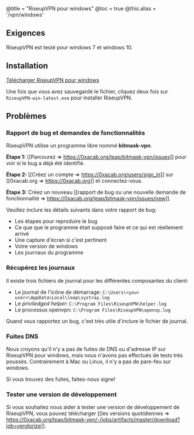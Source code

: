 @title = "RiseupVPN pour windows"
@toc = true
@this.alias = '/vpn/windows'

## Exigences

RiseupVPN est testé pour windows 7 et windows 10.

## Installation

<a class="btn btn-default btn-lg" href="https://downloads.leap.se/RiseupVPN/windows/RiseupVPN-win-latest.exe"><i class="fa fa-download"></i> Télécharger RiseupVPN pour windows</a>

Une fois que vous avez sauvegardé le fichier, cliquez deux fois sur <code>RiseupVPN-win-latest.exe</code> pour installer RiseupVPN.

## Problèmes

### Rapport de bug et demandes de fonctionnalités 

RiseupVPN utilise un programme libre nommé <b>bitmask-vpn</b>.

**Étape 1:** [[Parcourez => https://0xacab.org/leap/bitmask-vpn/issues]] pour voir si le bug a déjà été identifié.

**Étape 2:** [[Créez un compte => https://0xacab.org/users/sign_in]] sur [[0xacab.org => https://0xacab.org]] et connectez-vous.

**Étape 3:** Créez un nouveau [[rapport de bug ou une nouvelle demande de fonctionnalité => https://0xacab.org/leap/bitmask-vpn/issues/new]].

Veuillez inclure les détails suivants dans votre rapport de bug:

* Les étapes pour reproduire le bug
* Ce que que le programme était supposé faire et ce qui est réellement arrivé
* Une capture d'écran si c'est pertinent
* Votre version de windows
* Les journaux du programme

### Récupérez les journaux

Il existe trois fichiers de journal pour les différentes composantes du client:

* Le journal de l'icône de démarrage: `C:\Users\<your user>\AppData\Local\leap\systray.log`
* Le *priviledged helper*: `C:\Program Files\RiseupVPN\helper.log`
* Le processus openvpn: `C:\Program Files\RiseupVPN\openvp.log`

Quand vous rapportez un bug, c'est très utile d'inclure le fichier de journal.

### Fuites DNS

Nous croyons qu'il n'y a pas de fuites de DNS ou d'adresse IP sur RiseupVPN pour windows, mais nous n'avons pas effectués de tests très poussés. Contrairement à Mac ou Linux, il n'y a pas de pare-feu sur windows.

Si vous trouvez des fuites, faites-nous signe!

### Tester une version de développement

Si vous souhaitez nous aider à tester une version de développement de RiseupVPN, vous pouvez télécharger [[les versions quotidiennes => https://0xacab.org/leap/bitmask-vpn/-/jobs/artifacts/master/download?job=vendorize]].
